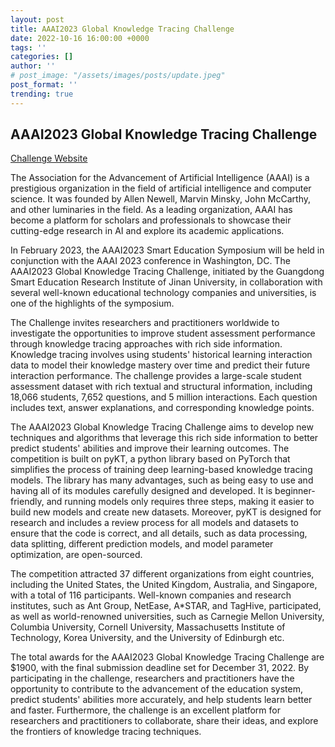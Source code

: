 ```yaml
---
layout: post
title: AAAI2023 Global Knowledge Tracing Challenge
date: 2022-10-16 16:00:00 +0000
tags: ''
categories: []
author: ''
# post_image: "/assets/images/posts/update.jpeg"
post_format: ''
trending: true
---
```

## AAAI2023 Global Knowledge Tracing Challenge

[Challenge Website](http://ai4ed.cc/competitions/aaai2023competition)

The Association for the Advancement of Artificial Intelligence (AAAI) is a prestigious organization in the field of artificial intelligence and computer science. It was founded by Allen Newell, Marvin Minsky, John McCarthy, and other luminaries in the field. As a leading organization, AAAI has become a platform for scholars and professionals to showcase their cutting-edge research in AI and explore its academic applications.

In February 2023, the AAAI2023 Smart Education Symposium will be held in conjunction with the AAAI 2023 conference in Washington, DC. The AAAI2023 Global Knowledge Tracing Challenge, initiated by the Guangdong Smart Education Research Institute of Jinan University, in collaboration with several well-known educational technology companies and universities, is one of the highlights of the symposium.

The Challenge invites researchers and practitioners worldwide to investigate the opportunities to improve student assessment performance through knowledge tracing approaches with rich side information. Knowledge tracing involves using students' historical learning interaction data to model their knowledge mastery over time and predict their future interaction performance. The challenge provides a large-scale student assessment dataset with rich textual and structural information, including 18,066 students, 7,652 questions, and 5 million interactions. Each question includes text, answer explanations, and corresponding knowledge points.

The AAAI2023 Global Knowledge Tracing Challenge aims to develop new techniques and algorithms that leverage this rich side information to better predict students' abilities and improve their learning outcomes. The competition is built on pyKT, a python library based on PyTorch that simplifies the process of training deep learning-based knowledge tracing models. The library has many advantages, such as being easy to use and having all of its modules carefully designed and developed. It is beginner-friendly, and running models only requires three steps, making it easier to build new models and create new datasets. Moreover, pyKT is designed for research and includes a review process for all models and datasets to ensure that the code is correct, and all details, such as data processing, data splitting, different prediction models, and model parameter optimization, are open-sourced.

The competition attracted 37 different organizations from eight countries, including the United States, the United Kingdom, Australia, and Singapore, with a total of 116 participants. Well-known companies and research institutes, such as Ant Group, NetEase, A*STAR, and TagHive, participated, as well as world-renowned universities, such as Carnegie Mellon University, Columbia University, Cornell University, Massachusetts Institute of Technology, Korea University, and the University of Edinburgh etc.

The total awards for the AAAI2023 Global Knowledge Tracing Challenge are $1900, with the final submission deadline set for December 31, 2022. By participating in the challenge, researchers and practitioners have the opportunity to contribute to the advancement of the education system, predict students' abilities more accurately, and help students learn better and faster. Furthermore, the challenge is an excellent platform for researchers and practitioners to collaborate, share their ideas, and explore the frontiers of knowledge tracing techniques.

